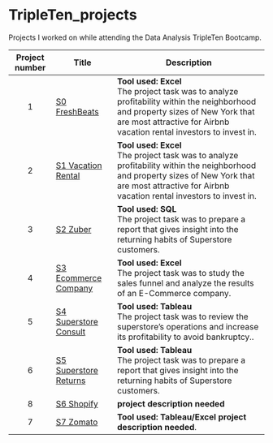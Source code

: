 # TripleTen_projects
Projects I worked on while attending the Data Analysis TripleTen Bootcamp.


| Project number | Title | Description |
| :-----------: | ----------- |----------- |
| 1 | [S0 FreshBeats](https://github.com/Turner-Walz/Data_projects_TripleTen/tree/main/Fresh%20Beats) | **Tool used: Excel**  <br> The project task was to analyze profitability within the neighborhood and property sizes of New York that are most attractive for Airbnb vacation rental investors to invest in. |
| 2 | [S1 Vacation Rental](https://github.com/Turner-Walz/Data_projects_TripleTen/tree/main/Vacation%20Rental) | **Tool used: Excel** <br>The project task was to analyze profitability within the neighborhood and property sizes of New York that are most attractive for Airbnb vacation rental investors to invest in. |
| 3 | [S2 Zuber](https://github.com/Turner-Walz/Data_projects_TripleTen/tree/main/Zuber) | **Tool used: SQL** <br>The project task was to prepare a report that gives insight into the returning habits of Superstore customers. |
| 4 | [S3 Ecommerce Company](https://github.com/Turner-Walz/Data_projects_TripleTen/tree/main/Ecommerce%20Company) | **Tool used: Excel** <br>The project task was to study the sales funnel and analyze the results of an E-Commerce company. |
| 5 | [S4 Superstore Consult](https://github.com/Turner-Walz/Data_projects_TripleTen/tree/main/Superstore%20Consult) | **Tool used: Tableau** <br>The project task was to review the superstore’s operations and increase its profitability to avoid bankruptcy.. |
| 6 | [S5 Superstore Returns](https://github.com/Turner-Walz/Data_projects_TripleTen/tree/main/Superstore%20Returns) | **Tool used: Tableau** <br>The project task was to prepare a report that gives insight into the returning habits of Superstore customers. |
| 8 | [S6 Shopify](https://github.com/Turner-Walz/Data_projects_TripleTen/tree/main/Shopify) | **project description needed** |
| 7 | [S7 Zomato](https://github.com/Turner-Walz/Data_projects_TripleTen/tree/main/Zomato) | **Tool used: Tableau/Excel** **project description needed**. |




